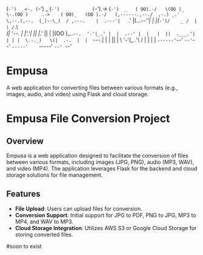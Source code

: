 
 (`-')  _<-. (`-')   _  (`-')            (`-').-> (`-')  _  
 ( OO).-/   \(OO )_  \-.(OO )     .->    ( OO)_   (OO ).-/  
(,------.,--./  ,-.) _.'    \,--.(,--.  (_)--\_)  / ,---.   
 |  .---'|   `.'   |(_...--''|  | |(`-')/    _ /  | \ /`.\  
(|  '--. |  |'.'|  ||  |_.' ||  | |(OO )\_..`--.  '-'|_.' | 
 |  .--' |  |   |  ||  .___.'|  | | |  \.-._)   \(|  .-.  | 
 |  `---.|  |   |  ||  |     \  '-'(_ .'\       / |  | |  | 
 `------'`--'   `--'`--'      `-----'    `-----'  `--' `--' 


# Empusa
A web application for converting files between various formats (e.g., images, audio, and video) using Flask and cloud storage.


# Empusa File Conversion Project

## Overview
Empusa is a web application designed to facilitate the conversion of files between various formats, including images (JPG, PNG), audio (MP3, WAV), and video (MP4). The application leverages Flask for the backend and cloud storage solutions for file management.

## Features
- **File Upload**: Users can upload files for conversion.
- **Conversion Support**: Initial support for JPG to PDF, PNG to JPG, MP3 to MP4, and WAV to MP3.
- **Cloud Storage Integration**: Utilizes AWS S3 or Google Cloud Storage for storing converted files.



#soon to exist
